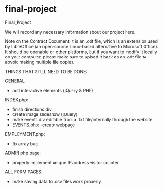 # final-project

Final_Project

We will record any necessary information about our project here.

Note on the Contract Document: it is an .odt file, which is an extension used by LibreOffice (an open-source Linux-based alternative to Microsoft Office). It should be openable on other platforms, but if you want to modify it locally on your computer, please make sure to upload it back as an .odt file to abvoid making multiple file copies.

THINGS THAT STILL NEED TO BE DONE:

GENERAL

 - add interactive elements (jQuery & PHP)

INDEX.php:

 - finish directions div
 - create image slideshow (jQuery)
 - make events div editable from a .txt file/internally through the website
 - EVENTS.php: -create webpage

EMPLOYMENT.php: 
 - fix array bug 

ADMIN php page:
 - properly implement unique IP address visitor counter

ALL FORM PAGES: 
 - make saving data to .csv files work properly
